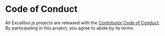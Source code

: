 # Code of Conduct

All Excalibur.js projects are released with the [Contributor Code of Conduct](https://excaliburjs.com/code-of-conduct). By participating in this project, you agree to abide by its terms.
